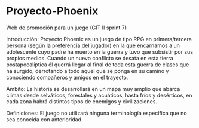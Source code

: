 # Proyecto-Phoenix
Web de promoción para un juego (GIT II sprint 7)

Introducción: Proyecto Phoenix es un juego de tipo RPG en primera/tercera persona (según la preferencia del jugador) en la que encarnamos a un adolescente cuyo padre ha muerto en la guerra y tuvo que subsistir por sus propios medios. Cuando un nuevo conflicto se desata en esta tierra postapocalíptica él querrá llegar al final de toda esta guerra de clases que ha surgido, derrotando a todo aquel que se ponga en su camino y conociendo compañeros y amigos en el trayecto.

Ámbito: La historia se desarrollará en un mapa muy amplio que abarca climas desde selváticos, forestales y acuáticos, hasta fríos y desérticos, en cada zona habrá distintos tipos de enemigos y civilizaciones.

Definiciones: El juego no utilizará ninguna terminología específica que no sea conocida con anterioridad.
